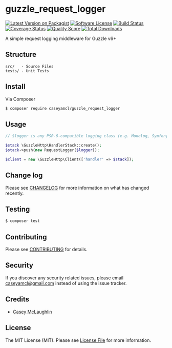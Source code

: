 # guzzle_request_logger

[![Latest Version on Packagist][ico-version]][link-packagist]
[![Software License][ico-license]](LICENSE.md)
[![Build Status][ico-travis]][link-travis]
[![Coverage Status][ico-scrutinizer]][link-scrutinizer]
[![Quality Score][ico-code-quality]][link-code-quality]
[![Total Downloads][ico-downloads]][link-downloads]

A simple request logging middleware for Guzzle v6+ 

## Structure

```
src/   - Source Files
tests/ - Unit Tests
```


## Install

Via Composer

``` bash
$ composer require caseyamcl/guzzle_request_logger
```

## Usage

``` php
// $logger is any PSR-6-compatible logging class (e.g. Monolog, Symfony Logger, etc)

$stack \GuzzleHttp\HandlerStack::create();
$stack->push(new RequestLogger($logger));

$client = new \GuzzleHttp\Client(['handler' => $stack]);
```

## Change log

Please see [CHANGELOG](CHANGELOG.md) for more information on what has changed recently.

## Testing

``` bash
$ composer test
```

## Contributing

Please see [CONTRIBUTING](CONTRIBUTING.md) for details.

## Security

If you discover any security related issues, please email caseyamcl@gmail.com instead of using the issue tracker.

## Credits

- [Casey McLaughlin][link-author]

## License

The MIT License (MIT). Please see [License File](LICENSE.md) for more information.

[ico-version]: https://img.shields.io/packagist/v/caseyamcl/guzzle_request_logger.svg?style=flat-square
[ico-license]: https://img.shields.io/badge/license-MIT-brightgreen.svg?style=flat-square
[ico-travis]: https://img.shields.io/travis/caseyamcl/guzzle_request_logger/master.svg?style=flat-square
[ico-scrutinizer]: https://img.shields.io/scrutinizer/coverage/g/caseyamcl/guzzle_request_logger.svg?style=flat-square
[ico-code-quality]: https://img.shields.io/scrutinizer/g/caseyamcl/guzzle_request_logger.svg?style=flat-square
[ico-downloads]: https://img.shields.io/packagist/dt/caseyamcl/guzzle_request_logger.svg?style=flat-square

[link-packagist]: https://packagist.org/packages/caseyamcl/guzzle_request_logger
[link-travis]: https://travis-ci.org/caseyamcl/guzzle_request_logger
[link-scrutinizer]: https://scrutinizer-ci.com/g/caseyamcl/guzzle_request_logger/code-structure
[link-code-quality]: https://scrutinizer-ci.com/g/caseyamcl/guzzle_request_logger
[link-downloads]: https://packagist.org/packages/caseyamcl/guzzle_request_logger
[link-author]: https://github.com/caseyamcl
[link-contributors]: ../../contributors
